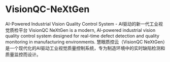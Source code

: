 # VisionQC-NeXtGen
AI-Powered Industrial Vision Quality Control System - AI驱动的新一代工业视觉质检平台  VisionQC NeXtGen is a modern, AI-powered industrial vision quality control system designed for real-time defect detection and quality monitoring in manufacturing environments. 慧眼质控云（VisionQC NeXtGen）是一个现代化的AI驱动工业视觉质量控制系统，专为制造环境中的实时缺陷检测和质量监控而设计。
